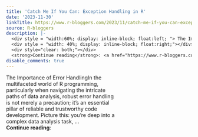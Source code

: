 ```yaml
---
title: 'Catch Me If You Can: Exception Handling in R'
date: '2023-11-30'
linkTitle: https://www.r-bloggers.com/2023/11/catch-me-if-you-can-exception-handling-in-r/
source: R-bloggers
description: |-
  <div style = "width:60%; display: inline-block; float:left; "> The Importance of Error HandlingIn the multifaceted world of R programming, particularly when navigating the intricate paths of data analysis, robust error handling is not merely a precaution; it’s an essential pillar of reliable and trustworthy code development. Picture this: you’re deep into a complex data analysis task, ...</div>
  <div style = "width: 40%; display: inline-block; float:right;"></div>
  <div style="clear: both;"></div>
  <strong>Continue reading</strong>: <a href="https://www.r-bloggers.com/2023/11/catch-me-if-you-can-ex ...
disable_comments: true
---
```

<div style = "width:60%; display: inline-block; float:left; "> The Importance of Error HandlingIn the multifaceted world of R programming, particularly when navigating the intricate paths of data analysis, robust error handling is not merely a precaution; it’s an essential pillar of reliable and trustworthy code development. Picture this: you’re deep into a complex data analysis task, ...</div>
<div style = "width: 40%; display: inline-block; float:right;"></div>
<div style="clear: both;"></div>
<strong>Continue reading</strong>: <a href="https://www.r-bloggers.com/2023/11/catch-me-if-you-can-ex ...